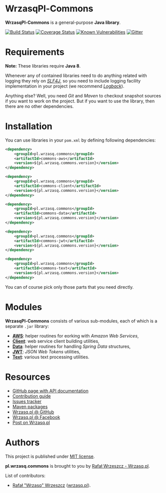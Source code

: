 <!---
# This file is part of the pl.wrzasq.commons.
#
# @license http://mit-license.org/ The MIT license
# @copyright 2014 - 2019 © by Rafał Wrzeszcz - Wrzasq.pl.
-->

# WrzasqPl-Commons

**WrzasqPl-Commons** is a general-purpose **Java library**.

[![Build Status](https://travis-ci.com/rafalwrzeszcz-wrzasqpl/pl.wrzasq.commons.svg)](https://travis-ci.com/rafalwrzeszcz-wrzasqpl/pl.wrzasq.commons)
[![Coverage Status](https://coveralls.io/repos/github/rafalwrzeszcz-wrzasqpl/pl.wrzasq.commons/badge.svg)](https://coveralls.io/github/rafalwrzeszcz-wrzasqpl/pl.wrzasq.commons)
[![Known Vulnerabilities](https://snyk.io/test/github/rafalwrzeszcz-wrzasqpl/pl.wrzasq.commons/badge.svg)](https://snyk.io/test/github/rafalwrzeszcz-wrzasqpl/pl.wrzasq.commons)
[![Gitter](https://badges.gitter.im/Join%20Chat.svg)](https://gitter.im/rafalwrzeszcz-wrzasqpl/pl.wrzasq.commons)

# Requirements

**Note:** These libraries require **Java 8**.

Whenever any of contained libraries need to do anything related with logging they rely on [*SLF4J*](https://www.slf4j.org/), so you need to include logging facility implementation in your project (we recommend [*Logback*](https://logback.qos.ch/)).

Anything else? Well, you need *Git* and *Maven* to checkout snapshot sources if you want to work on the project. But if you want to use the library, then there are no other dependencies.

# Installation

You can use libraries in your `pom.xml` by defining following dependencies:

```xml
<dependency>
    <groupId>pl.wrzasq.commons</groupId>
    <artifactId>commons-aws</artifactId>
    <version>${pl.wrzasq.commons.version}</version>
</dependency>

<dependency>
    <groupId>pl.wrzasq.commons</groupId>
    <artifactId>commons-client</artifactId>
    <version>${pl.wrzasq.commons.version}</version>
</dependency>

<dependency>
    <groupId>pl.wrzasq.commons</groupId>
    <artifactId>commons-data</artifactId>
    <version>${pl.wrzasq.commons.version}</version>
</dependency>

<dependency>
    <groupId>pl.wrzasq.commons</groupId>
    <artifactId>commons-jwt</artifactId>
    <version>${pl.wrzasq.commons.version}</version>
</dependency>

<dependency>
    <groupId>pl.wrzasq.commons</groupId>
    <artifactId>commons-text</artifactId>
    <version>${pl.wrzasq.commons.version}</version>
</dependency>
```

You can of course pick only those parts that you need directly.

# Modules

**WrzasqPl-Commons** consists of various sub-modules, each of which is a separate `.jar` library:

-   [**AWS**](https://rafalwrzeszcz-wrzasqpl.github.io/pl.wrzasq.commons/commons-aws/): helper routines for eorking with *Amazon Web Services*,
-   [**Client**](https://rafalwrzeszcz-wrzasqpl.github.io/pl.wrzasq.commons/commons-client/): web service client building utilities,
-   [**Data**](https://rafalwrzeszcz-wrzasqpl.github.io/pl.wrzasq.commons/commons-data/): helper routines for handling *Spring Data* structures,
-   [**JWT**](https://rafalwrzeszcz-wrzasqpl.github.io/pl.wrzasq.commons/commons-jwt/): *JSON Web Tokens* utilities,
-   [**Text**](https://rafalwrzeszcz-wrzasqpl.github.io/pl.wrzasq.commons/commons-text/): various text processing utilities.

# Resources

-   [GitHub page with API documentation](https://rafalwrzeszcz-wrzasqpl.github.io/pl.wrzasq.commons)
-   [Contribution guide](https://github.com/rafalwrzeszcz-wrzasqpl/pl.wrzasq.commons/blob/master/CONTRIBUTING.md)
-   [Issues tracker](https://github.com/rafalwrzeszcz-wrzasqpl/pl.wrzasq.commons/issues)
-   [Maven packages](https://search.maven.org/search?q=g:pl.wrzasq.commons)
-   [Wrzasq.pl @ GitHub](https://github.com/rafalwrzeszcz-wrzasqpl)
-   [Wrzasq.pl @ Facebook](https://www.facebook.com/wrzasqpl)
-   [Post on Wrzasq.pl](https://wrzasq.pl/blog/chilldev-commons-java-library.html)

# Authors

This project is published under [MIT license](https://github.com/rafalwrzeszcz-wrzasqpl/pl.wrzasq.commons/tree/master/LICENSE).

**pl.wrzasq.commons** is brought to you by [Rafał Wrzeszcz - Wrzasq.pl](https://wrzasq.pl).

List of contributors:

-   [Rafał "Wrzasq" Wrzeszcz](https://github.com/rafalwrzeszcz) ([wrzasq.pl](https://wrzasq.pl)).
